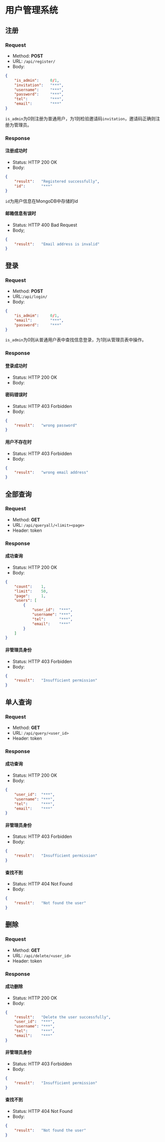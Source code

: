 # 用户管理系统

## 注册

### Request

- Method: **POST**
- URL: `/api/register/`
- Body:

```json
{
    "is_admin":		0/1,
    "invitation":	"***",
    "username":		"***",
    "password":		"***",
    "tel":			"***",
    "email":		"***"
}
```

`is_admin`为0则注册为普通用户，为1则检验邀请码`invitation`，邀请码正确则注册为管理员。

### Response

#### 注册成功时

- Status: HTTP 200 OK
- Body:

```json
{
    "result":	"Registered successfully",
    "id":		"***"
}
```

`id`为用户信息在MongoDB中存储的id

#### 邮箱信息有误时

- Status: HTTP 400 Bad Request
- Body;

```json
{
    "result":	"Email address is invalid"
}
```

## 登录

### Request

- Method: **POST**
- URL:`/api/login/`
- Body:

```json
{
    "is_admim":		0/1,
    "email":		"***",
    "password":		"***"
}
```

`is_admin`为0则从普通用户表中查找信息登录，为1则从管理员表中操作。

### Response

#### 登录成功时

- Status: HTTP 200 OK
- Body:

#### 密码错误时

- Status: HTTP 403 Forbidden
- Body:

```json
{
    "result":	"wrong password"
}
```

#### 用户不存在时

- Status: HTTP 403 Forbidden
- Body:

```json
{
    "result":	"wrong email address"
}
```

## 全部查询

### Request

- Method: **GET**
- URL: `/api/queryall/<limit><page>`
- Header: token

### Response

#### 成功查询

- Status: HTTP 200 OK
- Body:

```json
{
    "count":	1,
    "limit":	50,
    "page":		1,
    "users": [
        {
            "user_id":	"***",
            "username":	"***",
            "tel":		"***",
            "email":	"***"
        }
    ]
}
```

#### 非管理员身份

- Status: HTTP 403 Forbidden
- Body:

```json
{
    "result":	"Insufficient permission"
}
```

## 单人查询

### Request

- Method: **GET**
- URL: `/api/query/<user_id>`
- Header: token

### Response

#### 成功查询

- Status: HTTP 200 OK
- Body:

```json
{
    "user_id":	"***",
    "username":	"***",
    "tel":		"***",
    "email":	"***"
}
```



#### 非管理员身份

- Status: HTTP 403 Forbidden
- Body:

```json
{
    "result":	"Insufficient permission"
}
```

#### 查找不到

- Status: HTTP 404 Not Found
- Body:

```json
{
    "result":	"Not found the user"
}
```

## 删除

### Request

- Method: **GET**
- URL: `/api/delete/<user_id>`
- Header: token

### Response

#### 成功删除

- Status: HTTP 200 OK
- Body:

```json
{
    "result":	"Delete the user successfully",
    "user_id":	"***",
    "username":	"***",
    "tel":		"***",
    "email":	"***"
}
```



#### 非管理员身份

- Status: HTTP 403 Forbidden
- Body:

```json
{
    "result":	"Insufficient permission"
}
```

#### 查找不到

- Status: HTTP 404 Not Found
- Body:

```json
{
    "result":	"Not found the user"
}
```



